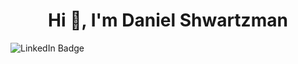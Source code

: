 <h1 align="center">Hi 👋, I'm Daniel Shwartzman</h1>

<p align="left">
</p>
<div id="badges">
  <img src="https://img.shields.io/badge/LinkedIn-blue?style=for-the-badge&logo=linkedin&logoColor=white" alt="LinkedIn Badge"/>
</div>

